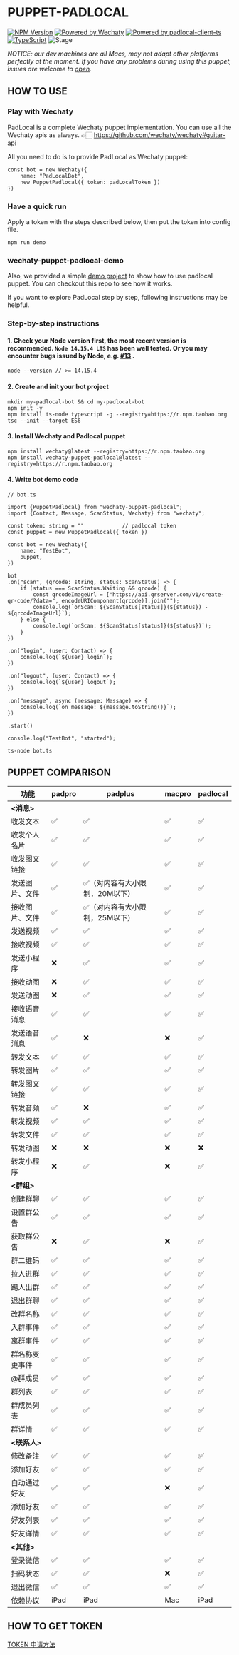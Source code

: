 # PUPPET-PADLOCAL

[![NPM Version](https://badge.fury.io/js/wechaty-puppet-padlocal.svg)](https://www.npmjs.com/package/wechaty-puppet-padlocal)
[![Powered by Wechaty](https://img.shields.io/badge/Powered%20By-Wechaty-brightgreen.svg)](https://github.com/wechaty/wechaty)
[![Powered by padlocal-client-ts](https://img.shields.io/badge/Powered%20By-padlocal--client--ts-brightgreen)](https://github.com/padlocal/padlocal-client-ts)
[![TypeScript](https://img.shields.io/badge/%3C%2F%3E-TypeScript-blue.svg)](https://www.typescriptlang.org/)
![Stage](https://img.shields.io/badge/Stage-beta-yellow)

*NOTICE: our dev machines are all Macs, may not adapt other platforms perfectly at the moment. If you have any problems during using this puppet, issues are welcome to [open](https://github.com/padlocal/wechaty-puppet-padlocal/issues/new).*   

## HOW TO USE

### Play with Wechaty
PadLocal is a complete Wechaty puppet implementation. You can use all the Wechaty apis as always. 👉🏻 https://github.com/wechaty/wechaty#guitar-api

All you need to do is to provide PadLocal as Wechaty puppet:

```
const bot = new Wechaty({
    name: "PadLocalBot",
    new PuppetPadlocal({ token: padLocalToken })
})
```

### Have a quick run

Apply a token with the steps described below, then put the token into config file.

```
npm run demo

```

### wechaty-puppet-padlocal-demo
Also, we provided a simple [demo project](https://github.com/padlocal/wechaty-puppet-padlocal-demo) to show how to use padlocal puppet. You can checkout this repo to see how it works.

If you want to explore PadLocal step by step, following instructions may be helpful.

### Step-by-step instructions
#### 1. Check your Node version first, the most recent version is recommended. ```Node 14.15.4 LTS``` has been well tested. Or you may encounter bugs issued by Node, e.g. [#13](https://github.com/padlocal/wechaty-puppet-padlocal/issues/13) .  
```
node --version // >= 14.15.4
``` 
#### 2. Create and init your bot project
```
mkdir my-padlocal-bot && cd my-padlocal-bot
npm init -y
npm install ts-node typescript -g --registry=https://r.npm.taobao.org
tsc --init --target ES6
``` 
#### 3. Install Wechaty and Padlocal puppet
```
npm install wechaty@latest --registry=https://r.npm.taobao.org
npm install wechaty-puppet-padlocal@latest --registry=https://r.npm.taobao.org
```

#### 4. Write bot demo code

```
// bot.ts

import {PuppetPadlocal} from "wechaty-puppet-padlocal";
import {Contact, Message, ScanStatus, Wechaty} from "wechaty";

const token: string = ""            // padlocal token
const puppet = new PuppetPadlocal({ token })

const bot = new Wechaty({
    name: "TestBot",
    puppet,
})

bot
.on("scan", (qrcode: string, status: ScanStatus) => {
    if (status === ScanStatus.Waiting && qrcode) {
        const qrcodeImageUrl = ["https://api.qrserver.com/v1/create-qr-code/?data=", encodeURIComponent(qrcode)].join("");
        console.log(`onScan: ${ScanStatus[status]}(${status}) - ${qrcodeImageUrl}`);
    } else {
        console.log(`onScan: ${ScanStatus[status]}(${status})`);
    }
})

.on("login", (user: Contact) => {
    console.log(`${user} login`);
})

.on("logout", (user: Contact) => {
    console.log(`${user} logout`);
})

.on("message", async (message: Message) => {
    console.log(`on message: ${message.toString()}`);
})

.start()

console.log("TestBot", "started");
```
```
ts-node bot.ts
```
## PUPPET COMPARISON

功能 | padpro | padplus | macpro | padlocal
---|---|---|---|---
 **<消息>**|  |  |
 收发文本| ✅ |✅ |✅|✅
 收发个人名片| ✅ |✅ |✅|✅
 收发图文链接| ✅ |✅ |✅|✅
 发送图片、文件| ✅ | ✅（对内容有大小限制，20M以下） |✅|✅
 接收图片、文件| ✅ | ✅（对内容有大小限制，25M以下） |✅|✅
 发送视频| ✅ | ✅ | ✅|✅
 接收视频| ✅ | ✅ | ✅|✅
 发送小程序| ❌ | ✅ | ✅|✅
 接收动图| ❌ | ✅ | ✅|✅
 发送动图| ❌ | ✅ | ✅|✅
 接收语音消息| ✅ | ✅ | ✅|✅
 发送语音消息| ✅ | ❌ | ❌|✅
 转发文本| ✅ | ✅ | ✅|✅
 转发图片| ✅ | ✅ | ✅|✅
 转发图文链接| ✅ | ✅ | ✅|✅
 转发音频| ✅ | ❌ | ✅|✅
 转发视频| ✅ | ✅ | ✅|✅
 转发文件| ✅ | ✅ | ✅|✅
 转发动图| ❌ | ❌ | ❌|❌
 转发小程序| ❌ | ✅ | ❌|✅
 **<群组>**|  |  |  |
 创建群聊|✅|✅|✅|✅
 设置群公告|✅|✅|✅|✅
 获取群公告|❌|✅|❌|✅
 群二维码|✅|✅|✅|✅
 拉人进群|✅|✅|✅|✅
 踢人出群|✅|✅|✅|✅
 退出群聊|✅|✅|✅|✅
 改群名称|✅|✅|✅|✅
 入群事件|✅|✅|✅|✅
 离群事件|✅|✅|✅|✅
 群名称变更事件|✅|✅|✅|✅
 @群成员|✅|✅|✅|✅
 群列表|✅|✅|✅|✅
 群成员列表|✅|✅|✅|✅
 群详情|✅|✅|✅|✅
 **<联系人>**|  |  |
 修改备注|✅|✅|✅|✅
 添加好友|✅|✅|✅|✅
 自动通过好友|✅|✅|❌|✅
 添加好友|✅|✅|✅|✅
 好友列表|✅|✅|✅|✅
 好友详情|✅|✅|✅|✅
 **<其他>**|  |  |  |
 登录微信|✅|✅|✅|✅
 扫码状态|✅|✅|❌|✅
 退出微信|✅|✅|✅|✅
 依赖协议|iPad|iPad|Mac|iPad
 
 ## HOW TO GET TOKEN
[TOKEN 申请方法](https://github.com/padlocal/wechaty-puppet-padlocal/wiki/TOKEN-%E7%94%B3%E8%AF%B7%E6%96%B9%E6%B3%95)
